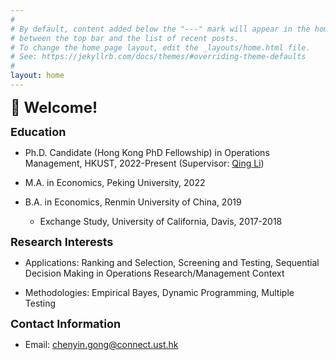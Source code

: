```yaml
---
#
# By default, content added below the "---" mark will appear in the home page
# between the top bar and the list of recent posts.
# To change the home page layout, edit the _layouts/home.html file.
# See: https://jekyllrb.com/docs/themes/#overriding-theme-defaults
#
layout: home
---
```

**<font size=5>:wave: Welcome!</font>**

**<font size=4>Education</font>**

* Ph.D. Candidate (Hong Kong PhD Fellowship) in Operations Management, HKUST, 2022-Present (Supervisor: [Qing Li](https://isom.hkust.edu.hk/faculty-and-staff/directory/imqli))
 
* M.A. in Economics, Peking University, 2022

* B.A. in Economics, Renmin University of China, 2019
  * Exchange Study, University of California, Davis, 2017-2018

**<font size=4>Research Interests</font>**

* Applications: Ranking and Selection, Screening and Testing, Sequential Decision Making in Operations Research/Management Context

* Methodologies: Empirical Bayes, Dynamic Programming, Multiple Testing

**<font size=4>Contact Information</font>**

* Email: [chenyin.gong@connect.ust.hk](mailto:chenyin.gong@connect.ust.hk)
